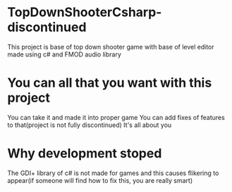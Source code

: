 # TopDownShooterCsharp-discontinued
This project is base of top down shooter game with base of level editor made using c# and FMOD audio library

# You can all that you want with this project
You can take it and made it into proper game
You can add fixes of features to that(project is not fully discontinued)
It's all about you

# Why development stoped
The GDI+ library of c# is not made for games and this causes flikering to appear(if someone will find how to fix this, you are really smart)
